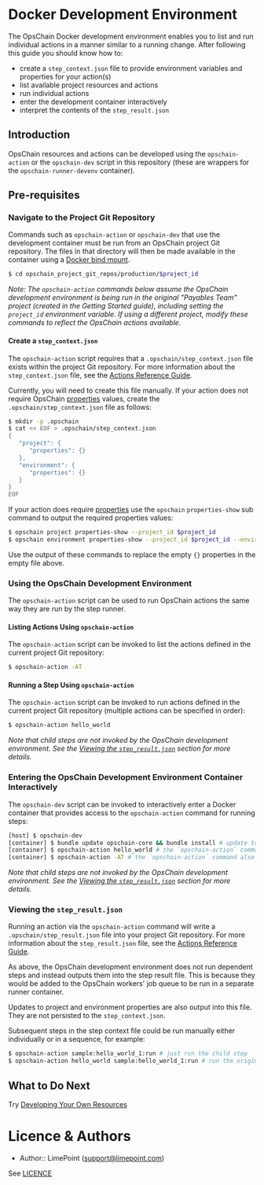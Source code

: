 # Docker Development Environment

The OpsChain Docker development environment enables you to list and run individual actions in a manner similar to a running change.  After following this guide you should know how to:
- create a `step_context.json` file to provide environment variables and properties for your action(s)
- list available project resources and actions
- run individual actions
- enter the development container interactively
- interpret the contents of the `step_result.json`

## Introduction

OpsChain resources and actions can be developed using the `opschain-action` or the `opschain-dev` script in this repository (these are wrappers for the `opschain-runner-devenv` container).

## Pre-requisites

### Navigate to the Project Git Repository

Commands such as `opschain-action` or `opschain-dev` that use the development container must be run from an OpsChain project Git repository. The files in that directory will then be made available in the container using a [Docker bind mount](https://docs.docker.com/storage/bind-mounts/).

```bash
$ cd opschain_project_git_repos/production/$project_id
```

_Note: The `opschain-action` commands below assume the OpsChain development environment is being run in the original "Payables Team" project (created in the Getting Started guide), including setting the `project_id` environment variable.  If using a different project, modify these commands to reflect the OpsChain actions available._

#### Create a `step_context.json`

The `opschain-action` script requires that a `.opschain/step_context.json` file exists within the project Git repository.  For more information about the `step_context.json` file, see the [Actions Reference Guide](reference/actions.md#step-context-json).

Currently, you will need to create this file manually.  If your action does not require OpsChain [properties](reference/properties.md) values, create the `.opschain/step_context.json` file as follows:

```bash
$ mkdir -p .opschain
$ cat << EOF > .opschain/step_context.json
{
   "project": {
      "properties": {}
   },
   "environment": {
      "properties": {}
   }
}
EOF
```

If your action does require [properties](reference/properties.md) use the `opschain` `properties-show` sub command to output the required properties values:

```bash
$ opschain project properties-show --project_id $project_id
$ opschain environment properties-show --project_id $project_id --environment_code $environment_code
```

Use the output of these commands to replace the empty `{}` properties in the empty file above.

### Using the OpsChain Development Environment

The `opschain-action` script can be used to run OpsChain actions the same way they are run by the step runner.

#### Listing Actions Using `opschain-action`

The `opschain-action` script can be invoked to list the actions defined in the current project Git repository:

```bash
$ opschain-action -AT
```

#### Running a Step Using `opschain-action`

The `opschain-action` script can be invoked to run actions defined in the current project Git repository (multiple actions can be specified in order):

```bash
$ opschain-action hello_world
```

_Note that child steps are not invoked by the OpsChain development environment. See the [Viewing the `step_result.json`](#viewing-the-step_resultjson) section for more details._

### Entering the OpsChain Development Environment Container Interactively

The `opschain-dev` script can be invoked to interactively enter a Docker container that provides access to the `opschain-action` command for running steps:

```bash
[host] $ opschain-dev
[container] $ bundle update opschain-core && bundle install # update to the latest version of opschain-core and install any extra dependencies if needed
[container] $ opschain-action hello_world # the `opschain-action` command is now available to run steps directly
[container] $ opschain-action -AT # the `opschain-action` command also supports listing actions
```

_Note that child steps are not invoked by the OpsChain development environment. See the [Viewing the `step_result.json`](#viewing-the-step_resultjson) section for more details._

### Viewing the `step_result.json`

Running an action via the `opschain-action` command will write a `.opschain/step_result.json` file into your project Git repository. For more information about the `step_result.json` file, see the [Actions Reference Guide](reference/actions.md#step-result-json).

As above, the OpsChain development environment does not run dependent steps and instead outputs them into the step result file. This is because they would be added to the OpsChain workers' job queue to be run in a separate runner container.

Updates to project and environment properties are also output into this file. They are not persisted to the `step_context.json`.

Subsequent steps in the step context file could be run manually either individually or in a sequence, for example:

```bash
$ opschain-action sample:hello_world_1:run # just run the child step
$ opschain-action hello_world sample:hello_world_1:run # run the original step and the child step in sequence
```

## What to Do Next

Try [Developing Your Own Resources](developing_resources.md)

# Licence & Authors
- Author:: LimePoint (support@limepoint.com)

See [LICENCE](../LICENCE)
